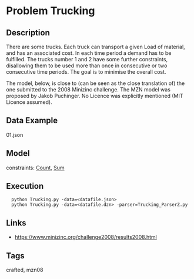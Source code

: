 # Problem Trucking
## Description
There are some trucks.
Each truck can transport a given Load of material, and has an associated cost.
In each time period a demand has to be fulfilled.
The trucks number 1 and 2 have some further constraints, disallowing them to be used more than once
in consecutive or two consecutive time periods.
The goal is to minimise the overall cost.

The model, below, is close to (can be seen as the close translation of) the one submitted to the 2008 Minizinc challenge.
The MZN model was proposed by Jakob Puchinger.
No Licence was explicitly mentioned (MIT Licence assumed).

## Data Example
  01.json

## Model
  constraints: [Count](http://pycsp.org/documentation/constraints/Count), [Sum](http://pycsp.org/documentation/constraints/Sum)

## Execution
```
  python Trucking.py -data=<datafile.json>
  python Trucking.py -data=<datafile.dzn> -parser=Trucking_ParserZ.py
```

## Links
  - https://www.minizinc.org/challenge2008/results2008.html

## Tags
  crafted, mzn08
